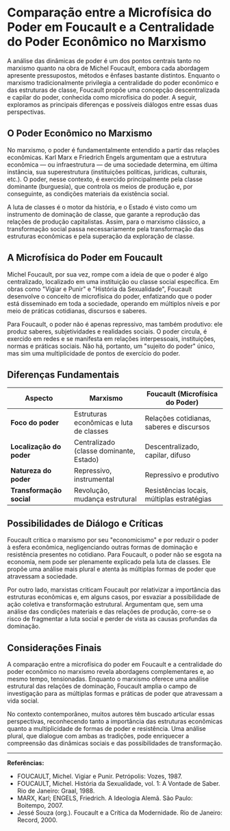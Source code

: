 
# Comparação entre a Microfísica do Poder em Foucault e a Centralidade do Poder Econômico no Marxismo

A análise das dinâmicas de poder é um dos pontos centrais tanto no marxismo quanto na obra de Michel Foucault, embora cada abordagem apresente pressupostos, métodos e ênfases bastante distintos. Enquanto o marxismo tradicionalmente privilegia a centralidade do poder econômico e das estruturas de classe, Foucault propõe uma concepção descentralizada e capilar do poder, conhecida como microfísica do poder. A seguir, exploramos as principais diferenças e possíveis diálogos entre essas duas perspectivas.

## O Poder Econômico no Marxismo

No marxismo, o poder é fundamentalmente entendido a partir das relações econômicas. Karl Marx e Friedrich Engels argumentam que a estrutura econômica — ou infraestrutura — de uma sociedade determina, em última instância, sua superestrutura (instituições políticas, jurídicas, culturais, etc.). O poder, nesse contexto, é exercido principalmente pela classe dominante (burguesia), que controla os meios de produção e, por conseguinte, as condições materiais da existência social.

A luta de classes é o motor da história, e o Estado é visto como um instrumento de dominação de classe, que garante a reprodução das relações de produção capitalistas. Assim, para o marxismo clássico, a transformação social passa necessariamente pela transformação das estruturas econômicas e pela superação da exploração de classe.

## A Microfísica do Poder em Foucault

Michel Foucault, por sua vez, rompe com a ideia de que o poder é algo centralizado, localizado em uma instituição ou classe social específica. Em obras como "Vigiar e Punir" e "História da Sexualidade", Foucault desenvolve o conceito de microfísica do poder, enfatizando que o poder está disseminado em toda a sociedade, operando em múltiplos níveis e por meio de práticas cotidianas, discursos e saberes.

Para Foucault, o poder não é apenas repressivo, mas também produtivo: ele produz saberes, subjetividades e realidades sociais. O poder circula, é exercido em redes e se manifesta em relações interpessoais, instituições, normas e práticas sociais. Não há, portanto, um "sujeito do poder" único, mas sim uma multiplicidade de pontos de exercício do poder.

## Diferenças Fundamentais

| Aspecto                  | Marxismo                                      | Foucault (Microfísica do Poder)           |
|--------------------------|-----------------------------------------------|-------------------------------------------|
| **Foco do poder**        | Estruturas econômicas e luta de classes       | Relações cotidianas, saberes e discursos  |
| **Localização do poder** | Centralizado (classe dominante, Estado)       | Descentralizado, capilar, difuso          |
| **Natureza do poder**    | Repressivo, instrumental                      | Repressivo e produtivo                    |
| **Transformação social** | Revolução, mudança estrutural                 | Resistências locais, múltiplas estratégias|

## Possibilidades de Diálogo e Críticas

Foucault critica o marxismo por seu "economicismo" e por reduzir o poder à esfera econômica, negligenciando outras formas de dominação e resistência presentes no cotidiano. Para Foucault, o poder não se esgota na economia, nem pode ser plenamente explicado pela luta de classes. Ele propõe uma análise mais plural e atenta às múltiplas formas de poder que atravessam a sociedade.

Por outro lado, marxistas criticam Foucault por relativizar a importância das estruturas econômicas e, em alguns casos, por esvaziar a possibilidade de ação coletiva e transformação estrutural. Argumentam que, sem uma análise das condições materiais e das relações de produção, corre-se o risco de fragmentar a luta social e perder de vista as causas profundas da dominação.

## Considerações Finais

A comparação entre a microfísica do poder em Foucault e a centralidade do poder econômico no marxismo revela abordagens complementares e, ao mesmo tempo, tensionadas. Enquanto o marxismo oferece uma análise estrutural das relações de dominação, Foucault amplia o campo de investigação para as múltiplas formas e práticas de poder que atravessam a vida social.

No contexto contemporâneo, muitos autores têm buscado articular essas perspectivas, reconhecendo tanto a importância das estruturas econômicas quanto a multiplicidade de formas de poder e resistência. Uma análise plural, que dialogue com ambas as tradições, pode enriquecer a compreensão das dinâmicas sociais e das possibilidades de transformação.

---
**Referências:**
- FOUCAULT, Michel. Vigiar e Punir. Petrópolis: Vozes, 1987.
- FOUCAULT, Michel. História da Sexualidade, vol. 1: A Vontade de Saber. Rio de Janeiro: Graal, 1988.
- MARX, Karl; ENGELS, Friedrich. A Ideologia Alemã. São Paulo: Boitempo, 2007.
- Jessé Souza (org.). Foucault e a Crítica da Modernidade. Rio de Janeiro: Record, 2000.
```
